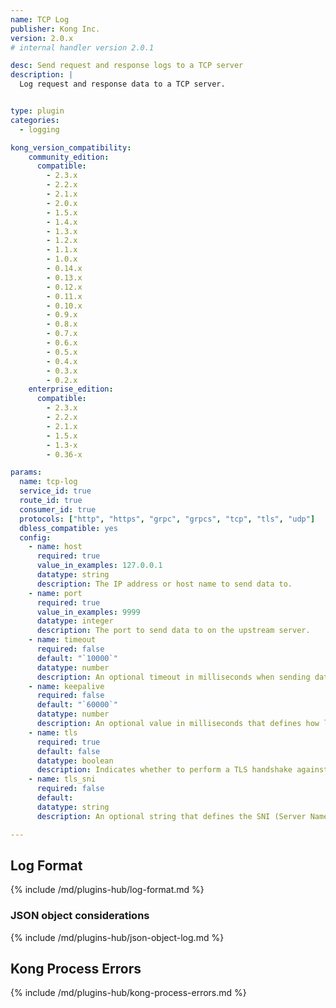 ```yaml
---
name: TCP Log
publisher: Kong Inc.
version: 2.0.x
# internal handler version 2.0.1

desc: Send request and response logs to a TCP server
description: |
  Log request and response data to a TCP server.


type: plugin
categories:
  - logging

kong_version_compatibility:
    community_edition:
      compatible:
        - 2.3.x
        - 2.2.x
        - 2.1.x
        - 2.0.x
        - 1.5.x
        - 1.4.x
        - 1.3.x
        - 1.2.x
        - 1.1.x
        - 1.0.x
        - 0.14.x
        - 0.13.x
        - 0.12.x
        - 0.11.x
        - 0.10.x
        - 0.9.x
        - 0.8.x
        - 0.7.x
        - 0.6.x
        - 0.5.x
        - 0.4.x
        - 0.3.x
        - 0.2.x
    enterprise_edition:
      compatible:
        - 2.3.x
        - 2.2.x
        - 2.1.x
        - 1.5.x
        - 1.3-x
        - 0.36-x

params:
  name: tcp-log
  service_id: true
  route_id: true
  consumer_id: true
  protocols: ["http", "https", "grpc", "grpcs", "tcp", "tls", "udp"]
  dbless_compatible: yes
  config:
    - name: host
      required: true
      value_in_examples: 127.0.0.1
      datatype: string
      description: The IP address or host name to send data to.
    - name: port
      required: true
      value_in_examples: 9999
      datatype: integer
      description: The port to send data to on the upstream server.
    - name: timeout
      required: false
      default: "`10000`"
      datatype: number
      description: An optional timeout in milliseconds when sending data to the upstream server.
    - name: keepalive
      required: false
      default: "`60000`"
      datatype: number
      description: An optional value in milliseconds that defines how long an idle connection lives before being closed.
    - name: tls
      required: true
      default: false
      datatype: boolean
      description: Indicates whether to perform a TLS handshake against the remote server.
    - name: tls_sni
      required: false
      default:
      datatype: string
      description: An optional string that defines the SNI (Server Name Indication) hostname to send in the TLS handshake.

---
```


## Log Format

{% include /md/plugins-hub/log-format.md %}

### JSON object considerations

{% include /md/plugins-hub/json-object-log.md %}

## Kong Process Errors

{% include /md/plugins-hub/kong-process-errors.md %}
